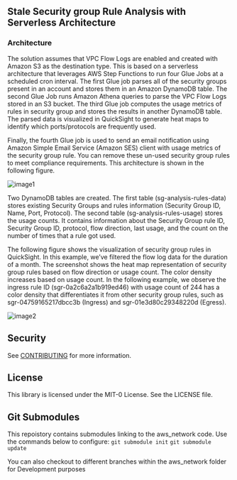 ## Stale Security group Rule Analysis with Serverless Architecture

### Architecture

The solution assumes that VPC Flow Logs are enabled and created with Amazon S3 as the destination type. This is based on a serverless architecture that leverages AWS Step Functions to run four Glue Jobs at a scheduled cron interval. The first Glue job parses all of the security groups present in an account and stores them in an Amazon DynamoDB table. The second Glue Job runs Amazon Athena queries to parse the VPC Flow Logs stored in an S3 bucket. The third Glue job computes the usage metrics of rules in security group and stores the results in another DynamoDB table. The parsed data is visualized in QuickSight to generate heat maps to identify which ports/protocols are frequently used.

Finally, the fourth Glue job is used to send an email notification using Amazon Simple Email Service (Amazon SES) client with usage metrics of the security group rule. You can remove these un-used security group rules to meet compliance requirements. This architecture is shown in the following figure.

![image1](https://github.com/aws-samples/stale-securitygroup-rule-analysis-with-serverless-architecture/blob/main/stale-rule.png)

Two DynamoDB tables are created. The first table (sg-analysis-rules-data) stores existing Security Groups and rules information (Security Group ID, Name, Port, Protocol). The second table (sg-analysis-rules-usage) stores the usage counts. It contains information about the Security Group rule ID, Security Group ID, protocol, flow direction, last usage, and the count on the number of times that a rule got used.

The following figure shows the visualization of security group rules in QuickSight. In this example, we’ve filtered the flow log data for the duration of a month. The screenshot shows the heat map representation of security group rules based on flow direction or usage count. The color density increases based on usage count. In the following example, we observe the ingress rule ID (sgr-0a2c6a2a1b919ed46) with usage count of 244 has a color density that differentiates it from other security group rules, such as sgr-04759165217dbcc3b (Ingress) and sgr-01e3d80c29348220d (Egress).

![image2](https://github.com/aws-samples/stale-securitygroup-rule-analysis-with-serverless-architecture/blob/main/visualization-rule-density.png)

## Security

See [CONTRIBUTING](CONTRIBUTING.md#security-issue-notifications) for more information.

## License

This library is licensed under the MIT-0 License. See the LICENSE file.

## Git Submodules
This repoistory contains submodules linking to the aws_network code. Use the commands below to configure:
``git submodule init``
``git submodule update``

You can also checkout to different branches within the aws_network folder for Development purposes


